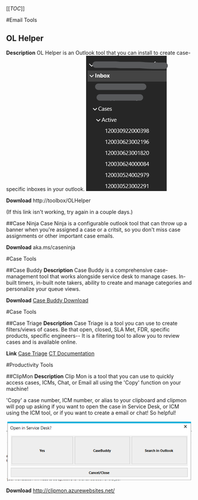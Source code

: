 [[_TOC_]]

#Email Tools
## OL Helper

**Description**
OL Helper is an Outlook tool that you can install to create case-specific inboxes in your outlook.
![image.png](/.attachments/image-45d9cba3-f116-46e0-bf06-b29a88058cba.png)

**Download**
http://toolbox/OLHelper

(If this link isn't working, try again in a couple days.)

##Case Ninja
Case Ninja is a configurable outlook tool that can throw up a banner when you're assigned a case or a critsit, so you don't miss case assignments or other important case emails.

**Download**
aka.ms/caseninja

#Case Tools

##Case Buddy
**Description**
Case Buddy is a comprehensive case-management tool that works alongside service desk to manage cases.
In-built timers, in-built note takers, ability to create and manage categories and personalize your queue views.

**Download**
[Case Buddy Download](https://nam06.safelinks.protection.outlook.com/?url=https%3A%2F%2Fcasebuddy.blob.core.windows.net%2Finstall%2Fproduction%2FCaseBuddy.application&data=02%7C01%7Cwhhender%40microsoft.com%7C55ec764694a7431e9f3e08d6bded745b%7C72f988bf86f141af91ab2d7cd011db47%7C1%7C0%7C636905226173355003&sdata=jpbMifh91kUgK15csrddr5IXXTkZCdv4ZRnUoAQzM6U%3D&reserved=0)

#Case Tools

##Case Triage
**Description**
Case Triage is a tool you can use to create filters/views of cases. Be that open, closed, SLA Met, FDR, specific products, specific engineers-- It is a filtering tool to allow you to review cases and is available online.

**Link**
[Case Triage](https://casetriage.azurewebsites.net/Home/OmegaIndex)
[CT Documentation](https://dev.azure.com/AzureSDI/Orion/_wiki/wikis/Orion.wiki/1/CaseTriage-Wiki)

#Productivity Tools

##ClipMon
**Description**
Clip Mon is a tool that you can use to quickly access cases, ICMs, Chat, or Email all using the 'Copy' function on your machine!

'Copy' a case number, ICM number, or alias to your clipboard and clipmon will pop up asking if you want to open the case in Service Desk, or ICM using the ICM tool, or if you want to create a email or chat! So helpful!

![image.png](/.attachments/image-d636c626-9236-4ed0-af31-b6d5b99f8597.png)

**Download**
http://clipmon.azurewebsites.net/